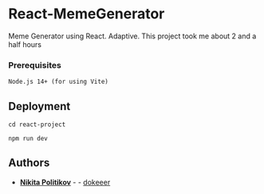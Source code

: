 # React-MemeGenerator
Meme Generator using React.
Adaptive. This project took me about 2 and a half hours


### Prerequisites

```
Node.js 14+ (for using Vite)
```

## Deployment

```
cd react-project
```

```
npm run dev
```



## Authors

* **[Nikita Politikov](https://vk.com/nikitapolitikov)** -  - [dokeeer](https://github.com/dokeeer)

